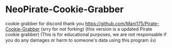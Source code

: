 # NeoPirate-Cookie-Grabber
cookie grabber for discord
thank you https://github.com/Mani175/Pirate-Cookie-Grabber (srry for not forking)
(this version is a updated Pirate cookie grabber)
(This is for educational purposes, we are not responsable if you do any damages or harm to someone's data using this program 👍)
